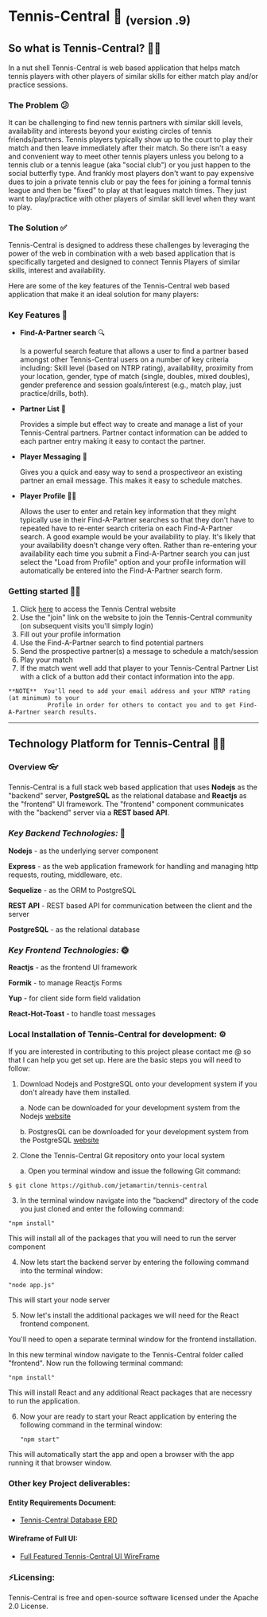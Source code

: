 # Tennis-Central 🎾 <sub>(version .9)</sub>


## So what is Tennis-Central?  🤷‍♀️
   In a nut shell Tennis-Central is web based application that helps match tennis players with other players of similar skills for either match play and/or practice sessions. 

### The Problem  😕
   It can be challenging to find new tennis partners with similar skill levels, availability and interests beyond your existing circles of tennis friends/partners.
Tennis players typically show up to the court to play their match and then leave immediately after their match. So there isn't a easy and convenient way to meet other
tennis players unless you belong to a tennis club or a tennis league (aka "social club") or you just happen to the social butterfly type. And frankly most players don't
want to pay expensive dues to join a private tennis club or pay the fees for joining a formal tennis league and then be "fixed" to play at that leagues match times. 
They just want to play/practice with other players of similar skill level when they want to play. 

### The Solution  ✅
   Tennis-Central is designed to address these challenges by leveraging the power of the web in combination with a web based application that is specifically targeted and designed to connect Tennis Players of similar skills, interest and availability. 

Here are some of the key features of the Tennis-Central web based application that make it an ideal solution for many players: 

### Key Features 🔔
  * **Find-A-Partner search** 🔍
  
     Is a powerful search feature that allows a user to find a partner based amongst other Tennis-Central users on a number of key criteria including: Skill level (based on NTRP rating), availability, proximity from your location, gender, 
  type of match (single, doubles, mixed doubles), gender preference and session goals/interest (e.g., match play, just practice/drills, both). 
  * **Partner List** 📃
  
     Provides a simple but effect way to create and manage a list of your Tennis-Central partners. Partner contact information can be added to each partner entry making it easy
  to contact the partner. 
  * **Player Messaging** 📩
  
     Gives you a quick and easy way to send a prospectiveor an existing partner an email message. This makes it easy to schedule matches. 
  * **Player Profile** 🧑🎾
  
     Allows the user to enter and retain key information that they might typically use in their Find-A-Partner searches so that they don't have to repeated have to 
  re-enter search criteria on each Find-A-Partner search. A good example would be your availability to play. It's likely that your availability doesn't change very 
  often. Rather than re-entering your availability each time you submit a Find-A-Partner search you can just select the "Load from Profile" option and your profile
  information will automatically be entered into the Find-A-Partner search form. 
  
  ### Getting started 🏃‍♂️
  1. Click [here](https://agonizing-motion.surge.sh/) to access the Tennis Central website 
  2. Use the "join" link on the website to join the Tennis-Central community (on subsequent visits you'll simply login)
  3. Fill out your profile information 
  4. Use the Find-A-Partner search to find potential partners
  5. Send the prospective partner(s) a message to schedule a match/session
  6. Play your match
  7. If the match went well add that player to your Tennis-Central Partner List with a click of a button add their contact information into the app.
  
    **NOTE**  You'll need to add your email address and your NTRP rating (at minimum) to your 
               Profile in order for others to contact you and to get Find-A-Partner search results.
<hr>

## Technology Platform for Tennis-Central 👨‍💻

### Overview 👓
   Tennis-Central is a full stack web based application that uses **Nodejs** as the "backend" server, **PostgreSQL** as the relational database and **Reactjs** as the "frontend" UI framework. The "frontend" component communicates with the "backend" server via a **REST based API**.
   
### ___Key Backend Technologies:___ 🌚
   **Nodejs** - as the underlying server component
   
   **Express** - as the web application framework for handling and managing http requests, routing, middleware, etc.
   
   **Sequelize** - as the ORM to PostgreSQL
   
   **REST API**  - REST based API for communication between the client and the server
   
   **PostgreSQL** - as the relational database
   

### ___Key Frontend Technologies:___ 🌞
   **Reactjs** - as the frontend UI framework
   
   **Formik**  - to manage Reactjs Forms
   
   **Yup** - for client side form field validation
   
   **React-Hot-Toast** - to handle toast messages
   
### Local Installation of Tennis-Central for development: ⚙ 
   If you are interested in contributing to this project please contact me @ so that I can help you get set up. Here are the basic steps you will
   need to follow:

   1. Download Nodejs and PostgreSQL onto your development system if you don't already have them installed.
 
      a. Node can be downloaded for your development system from the Nodejs [website](https://nodejs.org/en/download/)

      b. PostgresQL can be downloaded for your development system from the PostgreSQL [website](https://www.postgresql.org/download/)
      
   2. Clone the Tennis-Central Git repository onto your local system

      a. Open you terminal window and issue the following Git command:

    $ git clone https://github.com/jetamartin/tennis-central
         
   3. In the terminal window navigate into the "backend" directory of the code you just cloned and enter the following command:

    "npm install"
    
   This will install all of the packages that you will need to run the server component

   4. Now lets start the backend server by entering the following command into the terminal window:

    "node app.js"

   This will start your node server

   5. Now let's install the additional packages we will need for the React frontend component. 
    
   You'll need to open a separate terminal window for the frontend installation.
       
   In this new terminal window navigate to the Tennis-Central folder called "frontend". Now run the following terminal
       command:
       
    "npm install" 

   This will install React and any additional React packages that are necessry to run the application.

   6. Now your are ready to start your React application by entering the following command in the terminal window:

          "npm start"
 
   This will automatically start the app and open a browser with the app running it that browser window.
   
### Other key Project deliverables:
#### Entity Requirements Document:
   - [Tennis-Central Database ERD]() 

#### Wireframe of Full UI:
   - [Full Featured Tennis-Central UI WireFrame]()

### ⚡Licensing: 
 Tennis-Central is free and open-source software licensed under the Apache 2.0 License. 
